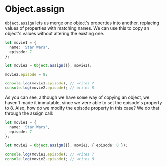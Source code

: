 # Object.assign

`Object.assign` lets us merge one object's properties into another, replacing values of properties with matching names. We can use this to copy an object's values without altering the existing one.

```typescript
let movie1 = {
  name: 'Star Wars',
  episode: 7
};

let movie2 = Object.assign({}, movie1);

movie2.episode = 8;

console.log(movie1.episode); // writes 7
console.log(movie2.episode); // writes 8
```

As you can see, although we have some way of copying an object, we haven't made it immutable, since we were able to set the episode's property to 8. Also, how do we modify the episode property in this case? We do that through the assign call:

```typescript
let movie1 = {
  name: 'Star Wars',
  episode: 7
};

let movie2 = Object.assign({}, movie1, { episode: 8 });

console.log(movie1.episode); // writes 7
console.log(movie2.episode); // writes 8
```

